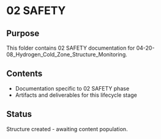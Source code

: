 # 02 SAFETY

## Purpose
This folder contains 02 SAFETY documentation for 04-20-08_Hydrogen_Cold_Zone_Structure_Monitoring.

## Contents
- Documentation specific to 02 SAFETY phase
- Artifacts and deliverables for this lifecycle stage

## Status
Structure created - awaiting content population.
